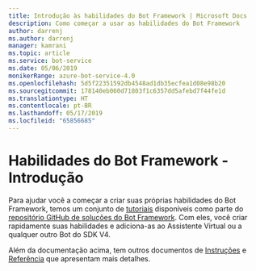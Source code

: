 ```yaml
---
title: Introdução às habilidades do Bot Framework | Microsoft Docs
description: Como começar a usar as habilidades do Bot Framework
author: darrenj
ms.author: darrenj
manager: kamrani
ms.topic: article
ms.service: bot-service
ms.date: 05/06/2019
monikerRange: azure-bot-service-4.0
ms.openlocfilehash: 5d5f22351592db4548ad1db35ecfea1d08e98b20
ms.sourcegitcommit: 178140eb060d71803f1c6357dd5afebd7f44fe1d
ms.translationtype: HT
ms.contentlocale: pt-BR
ms.lasthandoff: 05/17/2019
ms.locfileid: "65856685"
---
```

# <a name="bot-framework-skills---getting-started"></a>Habilidades do Bot Framework - Introdução

Para ajudar você a começar a criar suas próprias habilidades do Bot Framework, temos um conjunto de [tutoriais](https://github.com/microsoft/AI/tree/master/docs#tutorials) disponíveis como parte do [repositório GitHub de soluções do Bot Framework](https://github.com/Microsoft/botframework-solutions). Com eles, você criar rapidamente suas habilidades e adiciona-as ao Assistente Virtual ou a qualquer outro Bot do SDK V4.

Além da documentação acima, tem outros documentos de [Instruções](https://github.com/microsoft/AI/tree/master/docs#how-to) e [Referência](https://github.com/microsoft/AI/tree/master/docs#reference) que apresentam mais detalhes.